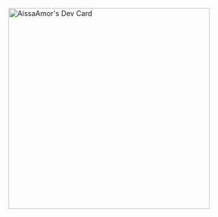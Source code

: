 <a href="https://app.daily.dev/AissaAmor"><img src="https://api.daily.dev/devcards/c389f294c6924f498322cbfed3b1b9cc.png?r=kp4" width="400" alt="AissaAmor's Dev Card"/></a>
